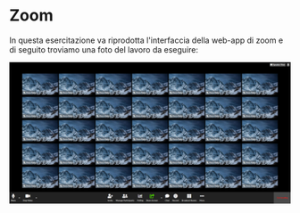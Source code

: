 # Zoom 

In questa esercitazione va riprodotta l'interfaccia della web-app di zoom e di seguito troviamo una foto del lavoro da eseguire:

![immagine dell'esercizio](zoom.png)